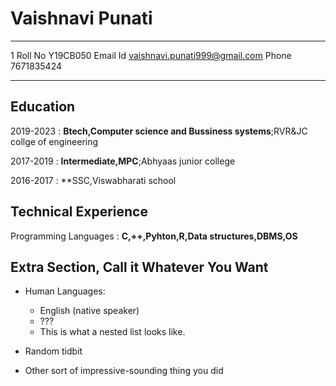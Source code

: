 Vaishnavi Punati
================
-------------------     ----------------------------
1 Roll No                       Y19CB050
Email Id                        vaishnavi.punati999@gmail.com
Phone                           7671835424
-------------------     ----------------------------

Education
---------

2019-2023
:  **Btech,Computer science and Bussiness systems**;RVR&JC collge of engineering

2017-2019
:  **Intermediate,MPC**;Abhyaas junior college

2016-2017
:  **SSC,Viswabharati school



Technical Experience
--------------------

Programming Languages
:  **C,++,Pyhton,R,Data structures,DBMS,OS**

Extra Section, Call it Whatever You Want
----------------------------------------

* Human Languages:

     * English (native speaker)
     * ???
     * This is what a nested list looks like.

* Random tidbit

* Other sort of impressive-sounding thing you did
